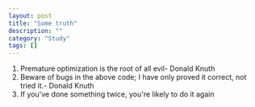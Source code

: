 ```yaml
---
layout: post
title: "Some truth"
description: ""
category: "Study"
tags: []
---
```


1. Premature optimization is the root of all evil- Donald Knuth
2. Beware of bugs in the above code; I have only proved it correct, not tried it.- Donald Knuth
3. If you've done something twice, you're likely to do it again
